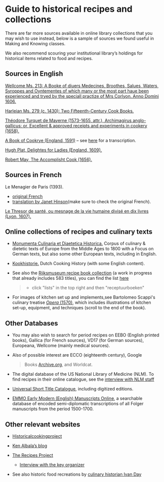 #  Guide to historical recipes and collections

There are far more sources available in online library collections that
you may wish to use instead, below is a sample of sources we found
useful in Making and Knowing classes.

We also recommend scouring your institutional library’s holdings for
historical items related to food and recipes.

## Sources in English

[Wellcome Ms. 213: A Booke of diuers
Medecines, Broothes, Salues, Waters, Syroppes and Oyntementes of which many or the
most part haue been experienced and tryed by the speciall practize of
Mrs Corlyon. Anno Domini 1606.](https://wellcomecollection.org/works/u3w8qbrt/items?canvas=30)

[Harleian Ms. 279 (c. 1430): Two Fifteenth-Century Cook
Books.](https://archive.org/stream/twofifteenthcent00austuoft#page/n7/mode/2up)

[Théodore Turquet de Mayerne (1573-1655, attr.), Archimagirus
anglo-gallicus: or, Excellent & approved receipts and experiments in
cookery (1658).](https://www.google.com/books/edition/Archimagirus_Anglo_Gallicus_or_excellent/EI9mAAAAcAAJ?hl=en&gbpv=1&dq=mayerne%20archimagirus&pg=PP7&printsec=frontcover)

[A Book of Cookrye (England, 1591)](http://digital.library.leeds.ac.uk/6320/) – see [here](http://jducoeur.org/Cookbook/Cookrye.html) for a transcription.

[Hugh Plat, Delightes for Ladies (England, 1609).](https://www.google.com/books/edition/Delightes_for_Ladies_to_adorne_their_Per/wFNpAAAAcAAJ?hl=en&gbpv=1&dq=hugh%20plat%20delightes%20for%20ladies&pg=PA1&printsec=frontcover)

[Robert May, The Accomplisht Cook (1656).](https://www.google.com/books/edition/The_Accomplisht_Cook_Or_The_Art_and_Myst/7dhopy-AJ98C?hl=en&gbpv=1&dq=may%20the%20accomplisht%20cook&pg=PP7&printsec=frontcover)

## Sources in French

Le Menagier de Paris (1393). 
- [original French](https://archive.org/details/lemnagierdepari03renagoog)
- [translation by Janet Hinson](http://www.daviddfriedman.com/Medieval/Cookbooks/Menagier/Menagier.html#BEVERAGES%20FOR%20INVALIDS)(make sure to check the original French).

[Le Thresor de santé, ou mesnage de la vie humaine divisé en dix
livres (Lyon, 1607).](http://www.biusante.parisdescartes.fr/histoire/medica/resultats/index.php?cote=39201&do=chapitre)

## Online collections of recipes and culinary texts

-   [Monumenta Culinaria et Diaetetica Historica.](https://www.uni-giessen.de/de/fbz/fb05/germanistik/absprache/sprachverwendung/gloning/kobu.htm)
Corpus of culinary & dietetic texts of Europe from the Middle Ages to 1800 with a Focus on German texts, but also some other European texts, including in English.

-   [Kookhistorie.](http://www.kookhistorie.nl/index.htm) Dutch Cooking History (with some English content).

-   See also the [Rijksmuseum recipe book collection](http://library.rijksmuseum.nl/cgi-bin/koha/opac-shelves.pl?viewshelf=135&sortfield=) (a work in progress that already includes 583 titles), you can find the list [here](http://library.rijksmuseum.nl/cgi-bin/koha/opac-shelves.pl?viewshelf=135&sortfield=)   
    > - click "lists" in the top right and then "receptuurboeken"

-   For images of kitchen set up and implements,see Bartolomeo Scappi's culinary treatise [*Opera* (1570)](https://archive.org/stream/operavenetiascap00scap#page/n935/mode/thumb), which includes illustrations of kitchen set-up, equipment, and techniques (scroll to the end of the book).

## Other Databases

-   You may also wish to search for period recipes on EEBO (English printed books), Gallica (for French sources), VD17 (for German sources), Europeana, Wellcome (mainly medical sources).
-  Also of possible interest are ECCO (eighteenth century), Google
    > Books [Archive.org](http://archive.org), and Worldcat.

-   The digital database of the US National Library of Medicine (NLM). To find recipes in their online catalogue, see the [interview with NLM staff](http://recipes.hypotheses.org/category/food-and-drink)

-   [Universal Short Title Catalogue](http://www.ustc.ac.uk/), including digitized editions.

-   [EMMO Early Modern (English) Manuscripts Online](http://collation.folger.edu/2013/11/emmo-early-modern-manuscripts-online/), a searchable database of encoded semi-diplomatic transcriptions of all Folger manuscripts from the period 1500-1700. 

## Other relevant websites

-   [Historicalcookingproject](http://www.historicalcookingproject.com/)

-   [Ken Albala’s blog](http://kenalbala.blogspot.nl/)

-   [The Recipes Project](http://recipes.hypotheses.org/category/teaching)

    -   [Interview with the key organizer](http://recipes.hypotheses.org/3216)

-   See also historic food recreations by [culinary historian Ivan Day](http://www.historicfood.com/portal.htm)
